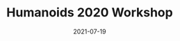 ---
title: Humanoids 2020 Workshop
summary: Humanoids 2020 Workshop on Floating-base Robots in Manufacturing and Logistics Operations$:$ Opportunities and Challenges
tags:
date: "2021-07-19"

# Optional external URL for project (replaces project detail page).
external_link: https://www.iit.it/web/hrii/humanoids2020-workshop
image:
  caption:
  focal_point: Smart
---